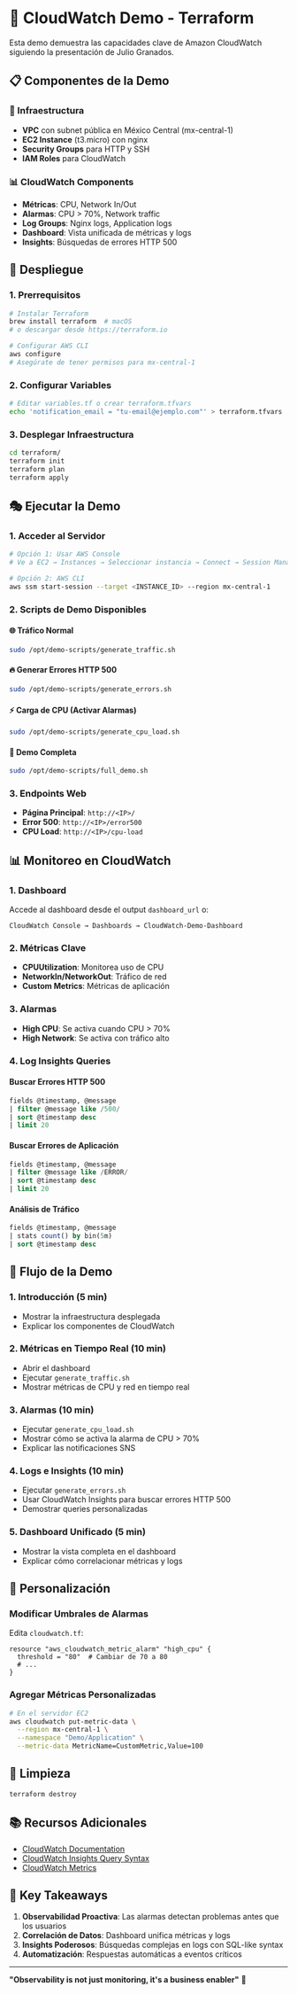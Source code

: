 # 🚀 CloudWatch Demo - Terraform

Esta demo demuestra las capacidades clave de Amazon CloudWatch siguiendo la presentación de Julio Granados.

## 📋 Componentes de la Demo

### 🎯 Infraestructura
- **VPC** con subnet pública en México Central (mx-central-1)
- **EC2 Instance** (t3.micro) con nginx
- **Security Groups** para HTTP y SSH
- **IAM Roles** para CloudWatch

### 📊 CloudWatch Components
- **Métricas**: CPU, Network In/Out
- **Alarmas**: CPU > 70%, Network traffic
- **Log Groups**: Nginx logs, Application logs
- **Dashboard**: Vista unificada de métricas y logs
- **Insights**: Búsquedas de errores HTTP 500

## 🚀 Despliegue

### 1. Prerrequisitos
```bash
# Instalar Terraform
brew install terraform  # macOS
# o descargar desde https://terraform.io

# Configurar AWS CLI
aws configure
# Asegúrate de tener permisos para mx-central-1
```

### 2. Configurar Variables
```bash
# Editar variables.tf o crear terraform.tfvars
echo 'notification_email = "tu-email@ejemplo.com"' > terraform.tfvars
```

### 3. Desplegar Infraestructura
```bash
cd terraform/
terraform init
terraform plan
terraform apply
```

## 🎭 Ejecutar la Demo

### 1. Acceder al Servidor
```bash
# Opción 1: Usar AWS Console
# Ve a EC2 → Instances → Seleccionar instancia → Connect → Session Manager

# Opción 2: AWS CLI
aws ssm start-session --target <INSTANCE_ID> --region mx-central-1
```

### 2. Scripts de Demo Disponibles

#### 🌐 Tráfico Normal
```bash
sudo /opt/demo-scripts/generate_traffic.sh
```

#### 🔥 Generar Errores HTTP 500
```bash
sudo /opt/demo-scripts/generate_errors.sh
```

#### ⚡ Carga de CPU (Activar Alarmas)
```bash
sudo /opt/demo-scripts/generate_cpu_load.sh
```

#### 🎯 Demo Completa
```bash
sudo /opt/demo-scripts/full_demo.sh
```

### 3. Endpoints Web
- **Página Principal**: `http://<IP>/`
- **Error 500**: `http://<IP>/error500`
- **CPU Load**: `http://<IP>/cpu-load`

## 📊 Monitoreo en CloudWatch

### 1. Dashboard
Accede al dashboard desde el output `dashboard_url` o:
```
CloudWatch Console → Dashboards → CloudWatch-Demo-Dashboard
```

### 2. Métricas Clave
- **CPUUtilization**: Monitorea uso de CPU
- **NetworkIn/NetworkOut**: Tráfico de red
- **Custom Metrics**: Métricas de aplicación

### 3. Alarmas
- **High CPU**: Se activa cuando CPU > 70%
- **High Network**: Se activa con tráfico alto

### 4. Log Insights Queries

#### Buscar Errores HTTP 500
```sql
fields @timestamp, @message
| filter @message like /500/
| sort @timestamp desc
| limit 20
```

#### Buscar Errores de Aplicación
```sql
fields @timestamp, @message
| filter @message like /ERROR/
| sort @timestamp desc
| limit 20
```

#### Análisis de Tráfico
```sql
fields @timestamp, @message
| stats count() by bin(5m)
| sort @timestamp desc
```

## 🎪 Flujo de la Demo

### 1. Introducción (5 min)
- Mostrar la infraestructura desplegada
- Explicar los componentes de CloudWatch

### 2. Métricas en Tiempo Real (10 min)
- Abrir el dashboard
- Ejecutar `generate_traffic.sh`
- Mostrar métricas de CPU y red en tiempo real

### 3. Alarmas (10 min)
- Ejecutar `generate_cpu_load.sh`
- Mostrar cómo se activa la alarma de CPU > 70%
- Explicar las notificaciones SNS

### 4. Logs e Insights (10 min)
- Ejecutar `generate_errors.sh`
- Usar CloudWatch Insights para buscar errores HTTP 500
- Demostrar queries personalizadas

### 5. Dashboard Unificado (5 min)
- Mostrar la vista completa en el dashboard
- Explicar cómo correlacionar métricas y logs

## 🔧 Personalización

### Modificar Umbrales de Alarmas
Edita `cloudwatch.tf`:
```hcl
resource "aws_cloudwatch_metric_alarm" "high_cpu" {
  threshold = "80"  # Cambiar de 70 a 80
  # ...
}
```

### Agregar Métricas Personalizadas
```bash
# En el servidor EC2
aws cloudwatch put-metric-data \
  --region mx-central-1 \
  --namespace "Demo/Application" \
  --metric-data MetricName=CustomMetric,Value=100
```

## 🧹 Limpieza

```bash
terraform destroy
```

## 📚 Recursos Adicionales

- [CloudWatch Documentation](https://docs.aws.amazon.com/cloudwatch/)
- [CloudWatch Insights Query Syntax](https://docs.aws.amazon.com/AmazonCloudWatch/latest/logs/CWL_QuerySyntax.html)
- [CloudWatch Metrics](https://docs.aws.amazon.com/AWSEC2/latest/UserGuide/viewing_metrics_with_cloudwatch.html)

## 🎯 Key Takeaways

1. **Observabilidad Proactiva**: Las alarmas detectan problemas antes que los usuarios
2. **Correlación de Datos**: Dashboard unifica métricas y logs
3. **Insights Poderosos**: Búsquedas complejas en logs con SQL-like syntax
4. **Automatización**: Respuestas automáticas a eventos críticos

---

**"Observability is not just monitoring, it's a business enabler"** 🚀
